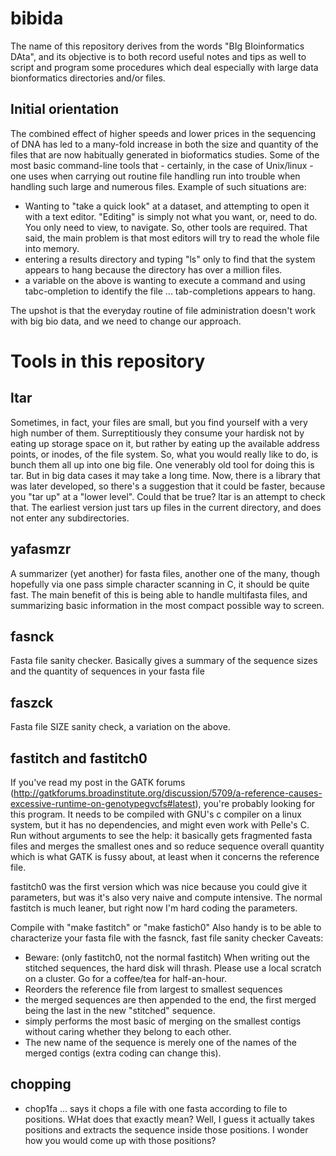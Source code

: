 bibida
======

The name of this repository derives from the words "BIg BIoinformatics DAta", and its objective is to both record useful notes and tips as well to script and program some procedures which deal especially with large data bionformatics directories and/or files.

## Initial orientation

The combined effect of higher speeds and lower prices in the sequencing of DNA has led to a many-fold increase in both the size and quantity of the files that are now habitually generated in bioformatics studies. Some of the most basic command-line tools that - certainly, in the case of Unix/linux - one uses when carrying out routine file handling run into trouble when handling such large and numerous files. Example of such situations are:

* Wanting to "take a quick look" at a dataset, and attempting to open it with a text editor. "Editing" is simply not what you want, or, need to do. You only need to view, to navigate. So, other tools are required. That said, the main problem is that most editors will try to read the whole file into memory.
* entering a results directory and typing "ls" only to find that the system appears to hang because the directory has over a million files.
* a variable on the above is wanting to execute a command and using tabc-ompletion to identify the file ... tab-completions appears to hang.

The upshot is that the everyday routine of file administration doesn't work with big bio data, and we need to change our approach.

# Tools in this repository

## ltar
Sometimes, in fact, your files are small, but you find yourself with a very high number of them. Surreptitiously they consume your hardisk not by eating up storage space on it, but rather by eating up the available address points, or inodes, of the file system. So, what you would really like to do, is bunch them all up into one big file. One venerably old tool for doing this is tar. But in big data cases it may take a long time. Now, there is a library that was later developed, so there's a suggestion that it could be faster, because you "tar up" at a "lower level". Could that be true? ltar is an attempt to check that. The earliest version just tars up files in the current directory, and does not enter any subdirectories.

## yafasmzr
A summarizer (yet another) for fasta files, another one of the many, though hopefully via one pass simple character scanning in C, it should be quite fast. The main benefit of this is being able to handle multifasta files, and summarizing basic information in the most compact possible way to screen.

## fasnck
Fasta file sanity checker. Basically gives a summary of the sequence sizes and the quantity of sequences in your fasta file

## faszck
Fasta file SIZE sanity check, a variation on the above.

## fastitch and fastitch0
If you've read my post in the GATK forums (http://gatkforums.broadinstitute.org/discussion/5709/a-reference-causes-excessive-runtime-on-genotypegvcfs#latest),
you're probably looking for this program. It needs to be compiled with GNU's c compiler on a linux system, but it has no dependencies, and might even work with Pelle's C.
Run without arguments to see the help: it basically gets fragmented fasta files and merges the smallest ones and so reduce sequence overall quantity
which is what GATK is fussy about, at least when it concerns the reference file.

fastitch0 was the first version which was nice because you could give it parameters, but was it's also very naive and compute intensive. The normal fastitch is much leaner, but right now I'm hard coding the parameters.

Compile with "make fastitch" or "make fastich0"
Also handy is to be able to characterize your fasta file with the fasnck, fast file sanity checker
Caveats:
* Beware: (only fastitch0, not the normal fastitch) When writing out the stitched sequences, the hard disk will thrash. Please use a local scratch on a cluster. Go for a coffee/tea for half-an-hour.
* Reorders the reference file from largest to smallest sequences
* the merged sequences are then appended to the end, the first merged being the last in the new "stitched" sequence.
* simply performs the most basic of merging on the smallest contigs without caring whether they belong to each other.
* The new name of the sequence is merely one of the names of the merged contigs (extra coding can change this).

## chopping
* chop1fa ... says it chops a file with one fasta according to file to positions. WHat does that exactly mean? Well, I guess it actually
takes positions and extracts the sequence inside those positions. I wonder how you would come up with those positions?
